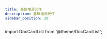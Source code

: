 ```yaml
---
title: 基础电源元件
description: 基础电源元件
sidebar_position: 20
---
```


import DocCardList from '@theme/DocCardList';

<DocCardList />